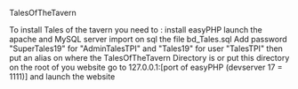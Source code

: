 TalesOfTheTavern

To install Tales of the tavern you need to :
install easyPHP
launch the apache and MySQL server
import on sql the file bd_Tales.sql
Add password "SuperTales19" for "AdminTalesTPI" and "Tales19" for user "TalesTPI"
then put an alias on where the TalesOfTheTavern Directory is or put this directory on the root of you website 
go to 127.0.0.1:[port of easyPHP (devserver 17 = 1111)] and launch the website
